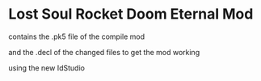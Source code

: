 # Lost Soul Rocket Doom Eternal Mod

contains the .pk5 file of the compile mod

and the .decl of the changed files to get the mod working

using the new IdStudio 